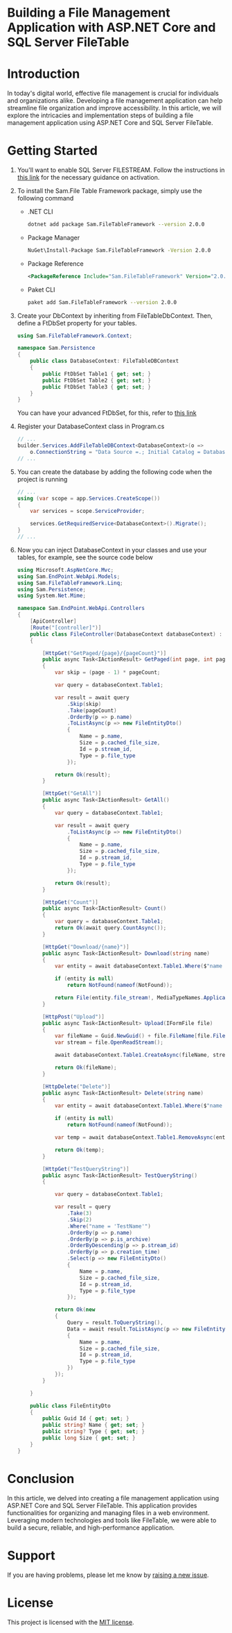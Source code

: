 # Building a File Management Application with ASP.NET Core and SQL Server FileTable 

# Introduction

In today's digital world, effective file management is crucial for individuals and organizations alike. Developing a file management application can help streamline file organization and improve accessibility. In this article, we will explore the intricacies and implementation steps of building a file management application using ASP.NET Core and SQL Server FileTable.

# Getting Started

1. You'll want to enable SQL Server FILESTREAM. Follow the instructions in [this link](./Documents/EnableSqlServerFILESTREAM.md) for the necessary guidance on activation.

2. To install the Sam.File Table Framework package, simply use the following command
   - .NET CLI

        ``` sh
        dotnet add package Sam.FileTableFramework --version 2.0.0
        ```
   - Package Manager

        ``` sh
        NuGet\Install-Package Sam.FileTableFramework -Version 2.0.0
        ```

   - Package Reference
        ``` xml
        <PackageReference Include="Sam.FileTableFramework" Version="2.0.0" />
        ```
    
    - Paket CLI
        ``` sh
        paket add Sam.FileTableFramework --version 2.0.0
        ```

3. Create your DbContext by inheriting from FileTableDbContext. Then, define a FtDbSet property for your tables.
    ``` c#
    using Sam.FileTableFramework.Context;

    namespace Sam.Persistence
    {
        public class DatabaseContext: FileTableDBContext
        {
            public FtDbSet Table1 { get; set; }
            public FtDbSet Table2 { get; set; }
            public FtDbSet Table3 { get; set; }
        }
    }
    ```
    You can have your advanced FtDbSet, for this, refer to [this link](./Documents/CustomFtDbSet.md)

4. Register your DatabaseContext class in Program.cs
    ``` c#
    // ...
    builder.Services.AddFileTableDBContext<DatabaseContext>(o =>
        o.ConnectionString = "Data Source =.; Initial Catalog = DatabaseName; Integrated Security = true");
    // ...

5. You can create the database by adding the following code when the project is running
    ``` c#
    // ...
    using (var scope = app.Services.CreateScope())
    {
        var services = scope.ServiceProvider;

        services.GetRequiredService<DatabaseContext>().Migrate();
    }
    // ...
    ```
6. Now you can inject DatabaseContext in your classes and use your tables, for example, see the source code below
    ``` c#
    using Microsoft.AspNetCore.Mvc;
    using Sam.EndPoint.WebApi.Models;
    using Sam.FileTableFramework.Linq;
    using Sam.Persistence;
    using System.Net.Mime;

    namespace Sam.EndPoint.WebApi.Controllers
    {
        [ApiController]
        [Route("[controller]")]
        public class FileController(DatabaseContext databaseContext) : ControllerBase
        {

            [HttpGet("GetPaged/{page}/{pageCount}")]
            public async Task<IActionResult> GetPaged(int page, int pageCount)
            {
                var skip = (page - 1) * pageCount;

                var query = databaseContext.Table1;

                var result = await query
                    .Skip(skip)
                    .Take(pageCount)
                    .OrderBy(p => p.name)
                    .ToListAsync(p => new FileEntityDto()
                    {
                        Name = p.name,
                        Size = p.cached_file_size,
                        Id = p.stream_id,
                        Type = p.file_type
                    });

                return Ok(result);
            }

            [HttpGet("GetAll")]
            public async Task<IActionResult> GetAll()
            {
                var query = databaseContext.Table1;

                var result = await query
                    .ToListAsync(p => new FileEntityDto()
                    {
                        Name = p.name,
                        Size = p.cached_file_size,
                        Id = p.stream_id,
                        Type = p.file_type
                    });

                return Ok(result);
            }

            [HttpGet("Count")]
            public async Task<IActionResult> Count()
            {
                var query = databaseContext.Table1;
                return Ok(await query.CountAsync());
            }

            [HttpGet("Download/{name}")]
            public async Task<IActionResult> Download(string name)
            {
                var entity = await databaseContext.Table1.Where($"name = '{name}'").FirstOrDefaultAsync();

                if (entity is null)
                    return NotFound(nameof(NotFound));

                return File(entity.file_stream!, MediaTypeNames.Application.Octet, entity.name);
            }

            [HttpPost("Upload")]
            public async Task<IActionResult> Upload(IFormFile file)
            {
                var fileName = Guid.NewGuid() + file.FileName[file.FileName.LastIndexOf('.')..];
                var stream = file.OpenReadStream();

                await databaseContext.Table1.CreateAsync(fileName, stream);

                return Ok(fileName);
            }

            [HttpDelete("Delete")]
            public async Task<IActionResult> Delete(string name)
            {
                var entity = await databaseContext.Table1.Where($"name = '{name}'").FirstOrDefaultAsync();

                if (entity is null)
                    return NotFound(nameof(NotFound));

                var temp = await databaseContext.Table1.RemoveAsync(entity);

                return Ok(temp);
            }

            [HttpGet("TestQueryString")]
            public async Task<IActionResult> TestQueryString()
            {

                var query = databaseContext.Table1;

                var result = query
                    .Take(3)
                    .Skip(2)
                    .Where("name = 'TestName'")
                    .OrderBy(p => p.name)
                    .OrderBy(p => p.is_archive)
                    .OrderByDescending(p => p.stream_id)
                    .OrderBy(p => p.creation_time)
                    .Select(p => new FileEntityDto()
                    {
                        Name = p.name,
                        Size = p.cached_file_size,
                        Id = p.stream_id,
                        Type = p.file_type
                    });

                return Ok(new
                {
                    Query = result.ToQueryString(),
                    Data = await result.ToListAsync(p => new FileEntityDto()
                    {
                        Name = p.name,
                        Size = p.cached_file_size,
                        Id = p.stream_id,
                        Type = p.file_type
                    })
                });
            }

        }

        public class FileEntityDto
        {
            public Guid Id { get; set; }
            public string? Name { get; set; }
            public string? Type { get; set; }
            public long Size { get; set; }
        }
    }
    ```

# Conclusion

In this article, we delved into creating a file management application using ASP.NET Core and SQL Server FileTable. This application provides functionalities for organizing and managing files in a web environment. Leveraging modern technologies and tools like FileTable, we were able to build a secure, reliable, and high-performance application.


# Support
If you are having problems, please let me know by [raising a new issue](https://github.com/samanazadi1996/Sam.FileTableSqlServer/issues).

# License
This project is licensed with the [MIT license](https://github.com/samanazadi1996/Sam.FileTableSqlServer?tab=MIT-1-ov-file#readme).
